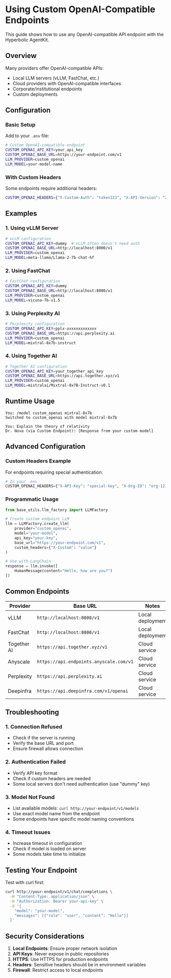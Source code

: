 # Using Custom OpenAI-Compatible Endpoints

This guide shows how to use any OpenAI-compatible API endpoint with the Hyperbolic AgentKit.

## Overview

Many providers offer OpenAI-compatible APIs:
- Local LLM servers (vLLM, FastChat, etc.)
- Cloud providers with OpenAI-compatible interfaces
- Corporate/institutional endpoints
- Custom deployments

## Configuration

### Basic Setup

Add to your `.env` file:

```bash
# Custom OpenAI-compatible endpoint
CUSTOM_OPENAI_API_KEY=your_api_key
CUSTOM_OPENAI_BASE_URL=https://your-endpoint.com/v1
LLM_PROVIDER=custom_openai
LLM_MODEL=your-model-name
```

### With Custom Headers

Some endpoints require additional headers:

```bash
CUSTOM_OPENAI_HEADERS={"X-Custom-Auth": "token123", "X-API-Version": "2.0"}
```

## Examples

### 1. Using vLLM Server

```bash
# vLLM configuration
CUSTOM_OPENAI_API_KEY=dummy  # vLLM often doesn't need auth
CUSTOM_OPENAI_BASE_URL=http://localhost:8000/v1
LLM_PROVIDER=custom_openai
LLM_MODEL=meta-llama/Llama-2-7b-chat-hf
```

### 2. Using FastChat

```bash
# FastChat configuration
CUSTOM_OPENAI_API_KEY=dummy
CUSTOM_OPENAI_BASE_URL=http://localhost:8000/v1
LLM_PROVIDER=custom_openai
LLM_MODEL=vicuna-7b-v1.5
```

### 3. Using Perplexity AI

```bash
# Perplexity configuration
CUSTOM_OPENAI_API_KEY=pplx-xxxxxxxxxxxxx
CUSTOM_OPENAI_BASE_URL=https://api.perplexity.ai
LLM_PROVIDER=custom_openai
LLM_MODEL=mixtral-8x7b-instruct
```

### 4. Using Together AI

```bash
# Together AI configuration
CUSTOM_OPENAI_API_KEY=your_together_api_key
CUSTOM_OPENAI_BASE_URL=https://api.together.xyz/v1
LLM_PROVIDER=custom_openai
LLM_MODEL=mistralai/Mixtral-8x7B-Instruct-v0.1
```

## Runtime Usage

```
You: /model custom_openai mixtral-8x7b
Switched to custom_openai with model mixtral-8x7b

You: Explain the theory of relativity
Dr. Nova (via Custom Endpoint): [Response from your custom model]
```

## Advanced Configuration

### Custom Headers Example

For endpoints requiring special authentication:

```python
# In your .env
CUSTOM_OPENAI_HEADERS={"X-API-Key": "special-key", "X-Org-ID": "org-123"}
```

### Programmatic Usage

```python
from base_utils.llm_factory import LLMFactory

# Create custom endpoint LLM
llm = LLMFactory.create_llm(
    provider="custom_openai",
    model="your-model",
    api_key="your-key",
    base_url="https://your-endpoint.com/v1",
    custom_headers={"X-Custom": "value"}
)

# Use with LangChain
response = llm.invoke([
    HumanMessage(content="Hello, how are you?")
])
```

## Common Endpoints

| Provider | Base URL | Notes |
|----------|----------|-------|
| vLLM | `http://localhost:8000/v1` | Local deployment |
| FastChat | `http://localhost:8000/v1` | Local deployment |
| Together AI | `https://api.together.xyz/v1` | Cloud service |
| Anyscale | `https://api.endpoints.anyscale.com/v1` | Cloud service |
| Perplexity | `https://api.perplexity.ai` | Cloud service |
| Deepinfra | `https://api.deepinfra.com/v1/openai` | Cloud service |

## Troubleshooting

### 1. Connection Refused
- Check if the server is running
- Verify the base URL and port
- Ensure firewall allows connection

### 2. Authentication Failed
- Verify API key format
- Check if custom headers are needed
- Some local servers don't need authentication (use "dummy" key)

### 3. Model Not Found
- List available models: `curl http://your-endpoint/v1/models`
- Use exact model name from the endpoint
- Some endpoints have specific model naming conventions

### 4. Timeout Issues
- Increase timeout in configuration
- Check if model is loaded on server
- Some models take time to initialize

## Testing Your Endpoint

Test with curl first:

```bash
curl http://your-endpoint/v1/chat/completions \
  -H "Content-Type: application/json" \
  -H "Authorization: Bearer your-api-key" \
  -d '{
    "model": "your-model",
    "messages": [{"role": "user", "content": "Hello"}]
  }'
```

## Security Considerations

1. **Local Endpoints**: Ensure proper network isolation
2. **API Keys**: Never expose in public repositories
3. **HTTPS**: Use HTTPS for production endpoints
4. **Headers**: Sensitive headers should be in environment variables
5. **Firewall**: Restrict access to local endpoints
